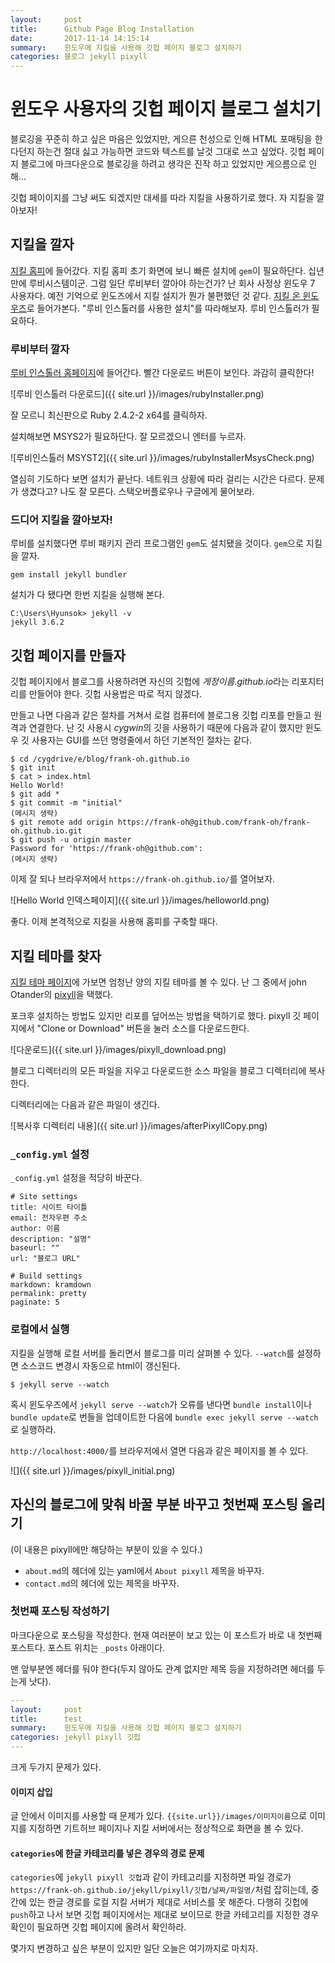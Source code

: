 ```yaml
---
layout:     post
title:      Github Page Blog Installation
date:       2017-11-14 14:15:14
summary:    윈도우에 지킬을 사용해 깃헙 페이지 블로그 설치하기
categories: 블로그 jekyll pixyll
---
```


# 윈도우 사용자의 깃헙 페이지 블로그 설치기

블로깅을 꾸준히 하고 싶은 마음은 있었지만, 게으른 천성으로 인해 HTML 포매팅을 한다던지 하는건 절대 싫고 가능하면 코드와 텍스트를 날것 그대로 쓰고 싶었다. 깃헙 페이지 블로그에 마크다운으로 블로깅을 하려고 생각은 진작 하고 있었지만 게으름으로 인해... 

깃헙 페이이지를 그냥 써도 되겠지만 대세를 따라 지킬을 사용하기로 했다. 자 지킬을 깔아보자!

## 지킬을 깔자

[지킬 홈피](https://jekyllrb.com)에 들어갔다. 지킬 홈피 초기 화면에 보니 빠른 설치에 `gem`이 필요하단다. 십년만에 루비시스템이군. 그럼 일단 루비부터 깔아야 하는건가? 난 회사 사정상 윈도우 7 사용자다. 예전 기억으로 윈도즈에서 지킬 설지가 뭔가 불편했던 것 같다. [지킬 온 윈도우즈](https://jekyllrb.com/docs/windows/)로 들어가본다. "루비 인스톨러를 사용한 설치"를 따라해보자. 루비 인스톨러가 필요하다.

### 루비부터 깔자

[루비 인스톨러 홈페이지](https://rubyinstaller.org/)에 들어간다. 빨간 다운로드 버튼이 보인다. 과감히 클릭한다!

![루비 인스톨러 다운로드]({{ site.url }}/images/rubyInstaller.png)

잘 모르니 최신판으로 Ruby 2.4.2-2 x64를 클릭하자.

설치해보면 MSYS2가 필요하단다. 잘 모르겠으니 엔터를 누르자.

![루비인스톨러 MSYST2]({{ site.url }}/images/rubyInstallerMsysCheck.png)

열심히 기도하다 보면 설치가 끝난다. 네트워크 상황에 따라 걸리는 시간은 다르다. 문제가 생겼다고? 나도 잘 모른다. 스택오버플로우나 구글에게 물어보라.

### 드디어 지킬을 깔아보자!

루비를 설치했다면 루비 패키지 관리 프로그램인 `gem`도 설치됐을 것이다. `gem`으로 지킬을 깔자.

```
gem install jekyll bundler
```

설치가 다 됐다면 한번 지킬을 실행해 본다.

```
C:\Users\Hyunsok> jekyll -v
jekyll 3.6.2
```

## 깃헙 페이지를 만들자

깃헙 페이지에서 블로그를 사용하려면 자신의 깃헙에 *게정이름.github.io*라는 리포지터리를 만들어야 한다. 깃헙 사용법은 따로 적지 않겠다. 

만들고 나면 다음과 같은 절차를 거쳐서 로컬 컴퓨터에 블로그용 깃헙 리포를 만들고 원격과 연결한다. 난 깃 사용시 *cygwin*의 깃을 사용하기 때문에 다음과 같이 했지만 윈도우 깃 사용자는 GUI를 쓰던 명령줄에서 하던 기본적인 절차는 같다.

```
$ cd /cygdrive/e/blog/frank-oh.github.io
$ git init
$ cat > index.html
Hello World!
$ git add *
$ git commit -m "initial"
(메시지 생략)
$ git remote add origin https://frank-oh@github.com/frank-oh/frank-oh.github.io.git
$ git push -u origin master
Password for 'https://frank-oh@github.com':
(메시지 생략)
```

이제 잘 되나 브라우저에서 `https://frank-oh.github.io/`를 열어보자.

![Hello World 인덱스페이지]({{ site.url }}/images/helloworld.png)

좋다. 이제 본격적으로 지킬을 사용해 홈피를 구축할 때다.

## 지킬 테마를 찾자

[지킬 테마 페이지](https://github.com/jekyll/jekyll/wiki/Themes)에 가보면 엄청난 양의 지킬 테마를 볼 수 있다. 난 그 중에서 john Otander의 [pixyll](https://github.com/johnotander/pixyll)을 택했다.

포크후 설치하는 방법도 있지만 리포를 덮어쓰는 방법을 택하기로 했다. pixyll 깃 페이지에서 "Clone or Download" 버튼을 눌러 소스를 다운로드한다. 

![다운로드]({{ site.url }}/images/pixyll_download.png)

블로그 디렉터리의 모든 파일을 지우고 다운로드한 소스 파일을 블로그 디렉터리에 복사한다.

디렉터리에는 다음과 같은 파일이 생긴다.

![복사후 디렉터리 내용]({{ site.url }}/images/afterPixyllCopy.png)

### `_config.yml` 설정

`_config.yml` 설정을 적당히 바꾼다.

```
# Site settings
title: 사이트 타이틀
email: 전자우편 주소
author: 이름
description: "설명"
baseurl: ""
url: "블로그 URL"

# Build settings
markdown: kramdown
permalink: pretty
paginate: 5
```

### 로컬에서 실행

지킬을 실행해 로컬 서버를 돌리면서 블로그를 미리 살펴볼 수 있다. `--watch`를 설정하면 소스코드 변경시 자동으로 html이 갱신된다.

```
$ jekyll serve --watch
```


혹시 윈도우즈에서 `jekyll serve --watch`가 오류를 낸다면 `bundle install`이나 `bundle update`로 번들을 업데이트한 다음에 `bundle exec jekyll serve --watch`로 실행하라.

`http://localhost:4000/`를 브라우저에서 열면 다음과 같은 페이지를 볼 수 있다.

![]({{ site.url }}/images/pixyll_initial.png)


## 자신의 블로그에 맞춰 바꿀 부분 바꾸고 첫번째 포스팅 올리기

(이 내용은 pixyll에만 해당하는 부분이 있을 수 있다.)

- `about.md`의 헤더에 있는 yaml에서 `About pixyll` 제목을 바꾸자.
- `contact.md`의 헤더에 있는 제목을 바꾸자.

### 첫번째 포스팅 작성하기

마크다운으로 포스팅을 작성한다. 현재 여러분이 보고 있는 이 포스트가 바로 내 첫번째 포스트다. 포스트 위치는 `_posts` 아래이다.

맨 앞부분엔 헤더를 둬야 한다(두지 않아도 관계 없지만 제목 등을 지정하려면 헤더를 두는게 낫다).

```yaml
---
layout:     post
title:      test
summary:    윈도우에 지킬을 사용해 깃헙 페이지 블로그 설치하기
categories: jekyll pixyll 깃헙
---
```

크게 두가지 문제가 있다.

#### 이미지 삽입

글 안에서 이미지를 사용할 때 문제가 있다. `{{site.url}}/images/이미지이름`으로 이미지를 지정하면 기트허브 페이지나 지킬 서버에서는 정상적으로 화면을 볼 수 있다.

#### `categories`에 한글 카테코리를 넣은 경우의 경로 문제

`categories`에 `jekyll pixyll 깃헙`과 같이 카테고리를 지정하면 파일 경로가 `https://frank-oh.github.io/jekyll/pixyll/깃헙/날짜/파일명/`처럼 잡히는데, 중간에 있는 한글 경로를 로컬 지킬 서버가 제대로 서비스를 못 해준다. 다행히 깃헙에 `push`하고 나서 보면 깃헙 페이지에서는 제대로 보이므로 한글 카테고리를 지정한 경우 확인이 필요하면 깃헙 페이지에 올려서 확인하라.

몇가지 변경하고 싶은 부분이 있지만 일단 오늘은 여기까지로 마치자.

